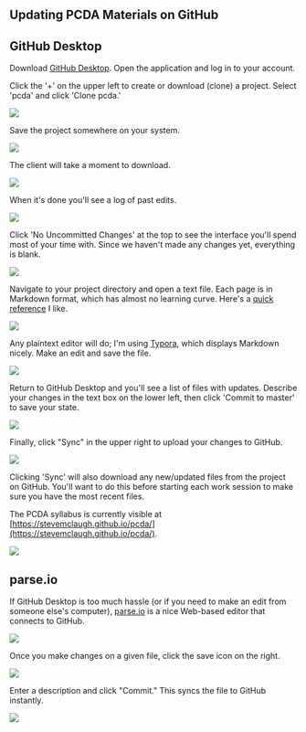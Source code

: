 ## Updating PCDA Materials on GitHub



## GitHub Desktop

Download [GitHub Desktop](https://desktop.github.com/). Open the application and log in to your account. 

Click the '+' on the upper left to create or download (clone)  a project. Select 'pcda' and click 'Clone pcda.'


![](img/GitHub_gui_01.png)



Save the project somewhere on your system.


![](img/GitHub_gui_02.png)



The client will take a moment to download.

![](img/GitHub_gui_03.png)



When it's done you'll see a log of past edits.

![](img/GitHub_gui_04.png)



Click 'No Uncommitted Changes' at the top to see the interface you'll spend most of your time with. Since we haven't made any changes yet, everything is blank.

![](img/GitHub_gui_05.png)



Navigate to your project directory and open a text file. Each page is in Markdown format, which has almost no learning curve. Here's a [quick reference](https://github.com/adam-p/markdown-here/wiki/Markdown-Cheatsheet) I like.

![](img/GitHub_gui_06.png)



Any plaintext editor will do; I'm using [Typora](https://typora.io/), which displays Markdown nicely. Make an edit and save the file.

![](img/GitHub_gui_07.png)



Return to GitHub Desktop and you'll see a list of files with updates. Describe your changes in the text box on the lower left, then click 'Commit to master' to save your state.

![](img/GitHub_gui_08.png)



Finally, click "Sync" in the upper right to upload your changes to GitHub.

![](img/GitHub_gui_09.png)



Clicking 'Sync' will also download any new/updated files from the project on GitHub. You'll want to do this before starting each work session to make sure you have the most recent files.

The PCDA syllabus is currently visible at [https://stevemclaugh.github.io/pcda/](https://stevemclaugh.github.io/pcda/).

![](img/GitHub_gui_10.png)



## parse.io

If GitHub Desktop is too much hassle (or if you need to make an edit from someone else's computer), [parse.io](https://parse.io) is a nice Web-based editor that connects to GitHub.

![](img/prose_io_1.png)

Once you make changes on a given file, click the save icon on the right.

![](img/prose_io_2.png)



Enter a description and click "Commit." This syncs the file to GitHub instantly.

![](img/prose_io_3.png)


